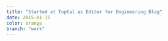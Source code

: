 ```yaml
---
title: "Started at Toptal as Editor for Engineering Blog"
date: 2015-01-15
color: orange
branch: "work"
---
```

